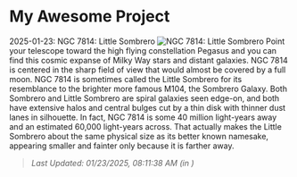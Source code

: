 # My Awesome Project

<!-- APOD Start -->
2025-01-23: NGC 7814: Little Sombrero
![NGC 7814: Little Sombrero](https://apod.nasa.gov/apod/image/2501/NGC_7814_crop-rev-1_1024.jpg)
Point your telescope toward the high flying constellation Pegasus and you can find this cosmic expanse of Milky Way stars and distant galaxies. NGC 7814 is centered in the sharp field of view that would almost be covered by a full moon. NGC 7814 is sometimes called the Little Sombrero for its resemblance to the brighter more famous M104, the Sombrero Galaxy. Both Sombrero and Little Sombrero are spiral galaxies seen edge-on, and both have extensive halos and central bulges cut by a thin disk with thinner dust lanes in silhouette. In fact, NGC 7814 is some 40 million light-years away and an estimated 60,000 light-years across. That actually makes the Little Sombrero about the same physical size as its better known namesake, appearing smaller and fainter only because it is farther away.
> _Last Updated: 01/23/2025, 08:11:38 AM (in )_
<!-- APOD End -->
